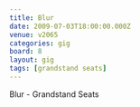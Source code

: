 ```yaml
---
title: Blur
date: 2009-07-03T18:00:00.000Z
venue: v2065
categories: gig
board: 8
layout: gig
tags: [grandstand seats]
---
```

Blur - Grandstand Seats